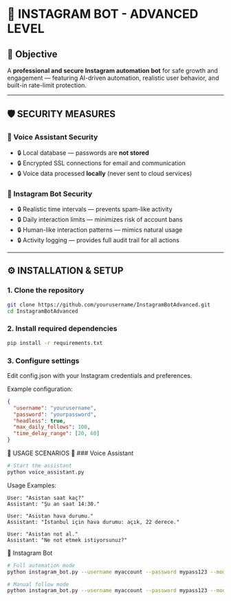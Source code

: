 # 📱 INSTAGRAM BOT - ADVANCED LEVEL

## 🎯 Objective
A **professional and secure Instagram automation bot** for safe growth and engagement — featuring AI-driven automation, realistic user behavior, and built-in rate-limit protection.

---

## 🛡️ SECURITY MEASURES

### 🎤 Voice Assistant Security
- 🔒 Local database — passwords are **not stored**
- 🔒 Encrypted SSL connections for email and communication
- 🔒 Voice data processed **locally** (never sent to cloud services)

### 🤖 Instagram Bot Security
- 🔒 Realistic time intervals — prevents spam-like activity
- 🔒 Daily interaction limits — minimizes risk of account bans
- 🔒 Human-like interaction patterns — mimics natural usage
- 🔒 Activity logging — provides full audit trail for all actions

---

## ⚙️ INSTALLATION & SETUP

### 1. Clone the repository
```bash
git clone https://github.com/yourusername/InstagramBotAdvanced.git
cd InstagramBotAdvanced
```
### 2. Install required dependencies
```bash
pip install -r requirements.txt
```
### 3. Configure settings

Edit config.json with your Instagram credentials and preferences.

Example configuration:
```json
{
  "username": "yourusername",
  "password": "yourpassword",
  "headless": true,
  "max_daily_follows": 100,
  "time_delay_range": [20, 60]
}
```
🚀 USAGE SCENARIOS
🎤 ### Voice Assistant

```bash
# Start the assistant
python voice_assistant.py
```
Usage Examples:

```vbnet
User: "Asistan saat kaç?"
Assistant: "Şu an saat 14:30."

User: "Asistan hava durumu."
Assistant: "İstanbul için hava durumu: açık, 22 derece."

User: "Asistan not al."
Assistant: "Ne not etmek istiyorsunuz?"
```

📸 Instagram Bot
```bash
# Full automation mode
python instagram_bot.py --username myaccount --password mypass123 --mode auto

# Manual follow mode
python instagram_bot.py --username myaccount --password mypass123 --mode follow --target python.hub
```









